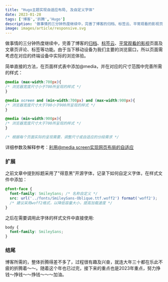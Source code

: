 ```yaml
---
title: "Hugo主题实现自适应布局, 及自定义字体"
date: 2023-01-28
tags: ['博客','折腾','Hugo']
description: '做事情的三分钟热度继续中，完善了博客的归档、标签云、平常观看的影视页面及文章页评论、标签等功能。过程很有趣及兴奋，就连大年三十都在乐此不疲的折腾着～～。由于当下移动设备为我们主要的浏览窗口，所以页面需考虑在对应的终端设备中实际的浏览体验。'
image: images/article/responsive.svg
---
```


做事情的三分钟热度继续中，完善了博客的[归档](/archives)、[标签云](/tags)、[平常观看的影视](/movies)页面及文章页评论、标签等功能。由于当下移动设备为我们主要的浏览窗口，所以页面需考虑在对应的终端设备中实际的浏览体验。

简单直接的方法，在页面样式表中添加@media，并在对应的尺寸范围中完善所需的样式：

```css
@media (max-width:700px){
/* 浏览器宽度尺寸小于700所呈现的样式 */
}

@media screen and (min-width:700px) and (max-width:900px){
/* 浏览器宽度尺寸大于700小于900所呈现的样式 */
}

@media (min-width:900px){
/* 浏览器宽度尺寸大于700所呈现的样式 */
}

/* 根据每个页面实际的呈现需要，调整尺寸或自适应的分段需求 */
```
详细参数及解释参考：<a href="https://juejin.cn/post/6844903655020183565" target="_blank">利用@media screen实现网页布局的自适应</a>

### 扩展

之前文章中提到标题采用了"得意黑"开源字体，记录下如何自定义字体，在样式文件中添加：

```css
@font-face {
  font-family: SmileySans; /* 名称自定义 */
  src: url('../fonts/SmileySans-Oblique.ttf.woff2') format('woff2');
  /* 建议采用woff2格式，以降低容量大小，提高加载速度 */
}
```
之后在需要调用此字体的样式文件中直接使用:

```css
body {
  font-family: SmileySans;
}
```
### 结尾

博客所需的，整体折腾得差不多了，过程很有趣及兴奋，就连大年三十都在乐此不疲的折腾着～～。随着这个年也已过完，接下来的重点也是2023年重点，努力挣钱～挣钱～～挣钱～～～加油。
